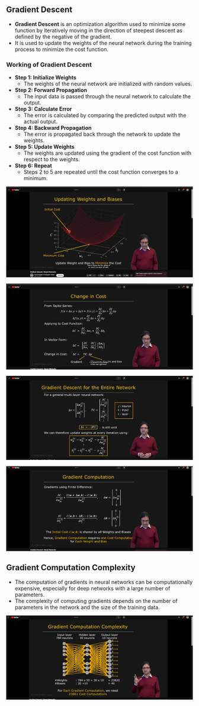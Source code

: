 ## **Gradient Descent**

- **Gradient Descent** is an optimization algorithm used to minimize some function by iteratively moving in the direction of steepest descent as defined by the negative of the gradient.
- It is used to update the weights of the neural network during the training process to minimize the cost function.

### **Working of Gradient Descent**

- **Step 1: Initialize Weights**
  - The weights of the neural network are initialized with random values.
- **Step 2: Forward Propagation**
  - The input data is passed through the neural network to calculate the output.
- **Step 3: Calculate Error**
  - The error is calculated by comparing the predicted output with the actual output.
- **Step 4: Backward Propagation**
  - The error is propagated back through the network to update the weights.
- **Step 5: Update Weights**
  - The weights are updated using the gradient of the cost function with respect to the weights.
- **Step 6: Repeat**
  - Steps 2 to 5 are repeated until the cost function converges to a minimum.

![Updating weights and biases](image.png)

![Change Cost](image-1.png)

![alt text](image-2.png)

![alt text](image-3.png)

## **Gradient Computation Complexity**

- The computation of gradients in neural networks can be computationally expensive, especially for deep networks with a large number of parameters.
- The complexity of computing gradients depends on the number of parameters in the network and the size of the training data.

![Gradient Computation Complexity](image-4.png)
